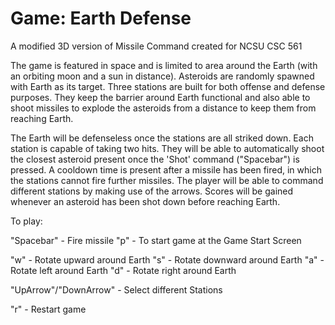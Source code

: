 # Game: Earth Defense
A modified 3D version of Missile Command created for NCSU CSC 561 

The game is featured in space and is limited to area around the Earth (with an orbiting moon and a sun in distance). Asteroids are randomly spawned with Earth as its target. Three stations are built for both offense and defense purposes. They keep the barrier around Earth functional and also able to shoot missiles to explode the asteroids from a distance to keep them from reaching Earth.

The Earth will be defenseless once the stations are all striked down. Each station is capable of taking two hits. They will be able to automatically shoot the closest asteroid present once the 'Shot' command ("Spacebar") is pressed. A cooldown time is present after a missile has been fired, in which the stations cannot fire further missiles. The player will be able to command different stations by making use of the arrows. Scores will be gained whenever an asteroid has been shot down before reaching Earth.

To play:

"Spacebar" - Fire missile
"p" - To start game at the Game Start Screen

"w" - Rotate upward around Earth
"s" - Rotate downward around Earth
"a" - Rotate left around Earth
"d" - Rotate right around Earth

"UpArrow"/"DownArrow" - Select different Stations

"r" - Restart game
